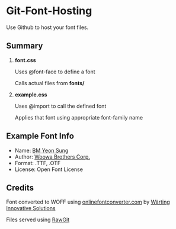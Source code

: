 # Git-Font-Hosting
Use Github to host your font files.

## Summary
1. **font.css**

   Uses @font-face to define a font
   
   Calls actual files from **fonts/**
   
1. **example.css**

   Uses @import to call the defined font
   
   Applies that font using appropriate font-family name

## Example Font Info
- Name: [BM Yeon Sung](http://font.woowahan.com/yeonsung/)
- Author: [Woowa Brothers Corp.](http://www.woowahan.com/)
- Format: .TTF, .OTF
- License: Open Font License

## Credits
Font converted to WOFF using [onlinefontconverter.com](http://onlinefontconverter.com) by [Wärting Innovative Solutions](http://warting.se/)

Files served using [RawGit](https://rawgit.com/)
